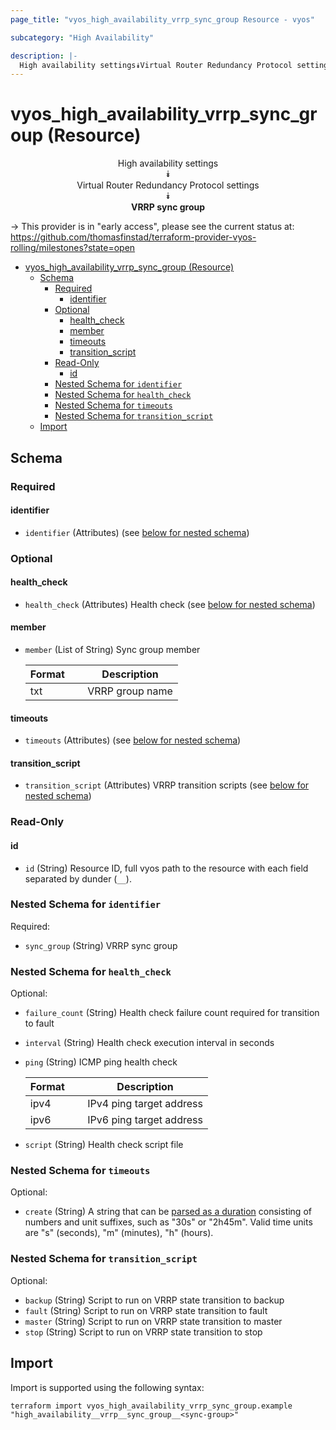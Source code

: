 ```yaml
---
page_title: "vyos_high_availability_vrrp_sync_group Resource - vyos"

subcategory: "High Availability"

description: |-
  High availability settings⯯Virtual Router Redundancy Protocol settings⯯VRRP sync group
---
```


# vyos_high_availability_vrrp_sync_group (Resource)
<center>


High availability settings  
⯯  
Virtual Router Redundancy Protocol settings  
⯯  
**VRRP sync group**


</center>

-> This provider is in "early access", please see the current status at: https://github.com/thomasfinstad/terraform-provider-vyos-rolling/milestones?state=open

<!--TOC-->

- [vyos_high_availability_vrrp_sync_group (Resource)](#vyos_high_availability_vrrp_sync_group-resource)
  - [Schema](#schema)
    - [Required](#required)
      - [identifier](#identifier)
    - [Optional](#optional)
      - [health_check](#health_check)
      - [member](#member)
      - [timeouts](#timeouts)
      - [transition_script](#transition_script)
    - [Read-Only](#read-only)
      - [id](#id)
    - [Nested Schema for `identifier`](#nested-schema-for-identifier)
    - [Nested Schema for `health_check`](#nested-schema-for-health_check)
    - [Nested Schema for `timeouts`](#nested-schema-for-timeouts)
    - [Nested Schema for `transition_script`](#nested-schema-for-transition_script)
  - [Import](#import)

<!--TOC-->

<!-- schema generated by tfplugindocs -->
## Schema

### Required

#### identifier
- `identifier` (Attributes) (see [below for nested schema](#nestedatt--identifier))

### Optional

#### health_check
- `health_check` (Attributes) Health check (see [below for nested schema](#nestedatt--health_check))
#### member
- `member` (List of String) Sync group member

    |  Format  &emsp;|  Description      |
    |----------|-------------------|
    |  txt     &emsp;|  VRRP group name  |
#### timeouts
- `timeouts` (Attributes) (see [below for nested schema](#nestedatt--timeouts))
#### transition_script
- `transition_script` (Attributes) VRRP transition scripts (see [below for nested schema](#nestedatt--transition_script))

### Read-Only

#### id
- `id` (String) Resource ID, full vyos path to the resource with each field separated by dunder (`__`).

<a id="nestedatt--identifier"></a>
### Nested Schema for `identifier`

Required:

- `sync_group` (String) VRRP sync group


<a id="nestedatt--health_check"></a>
### Nested Schema for `health_check`

Optional:

- `failure_count` (String) Health check failure count required for transition to fault
- `interval` (String) Health check execution interval in seconds
- `ping` (String) ICMP ping health check

    |  Format  &emsp;|  Description               |
    |----------|----------------------------|
    |  ipv4    &emsp;|  IPv4 ping target address  |
    |  ipv6    &emsp;|  IPv6 ping target address  |
- `script` (String) Health check script file


<a id="nestedatt--timeouts"></a>
### Nested Schema for `timeouts`

Optional:

- `create` (String) A string that can be [parsed as a duration](https://pkg.go.dev/time#ParseDuration) consisting of numbers and unit suffixes, such as &#34;30s&#34; or &#34;2h45m&#34;. Valid time units are &#34;s&#34; (seconds), &#34;m&#34; (minutes), &#34;h&#34; (hours).


<a id="nestedatt--transition_script"></a>
### Nested Schema for `transition_script`

Optional:

- `backup` (String) Script to run on VRRP state transition to backup
- `fault` (String) Script to run on VRRP state transition to fault
- `master` (String) Script to run on VRRP state transition to master
- `stop` (String) Script to run on VRRP state transition to stop

## Import

Import is supported using the following syntax:

```shell
terraform import vyos_high_availability_vrrp_sync_group.example "high_availability__vrrp__sync_group__<sync-group>"
```
